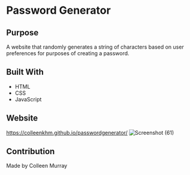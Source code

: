 # Password Generator

## Purpose
A website that randomly generates a string of characters based on user preferences for purposes of creating a password.

## Built With
* HTML
* CSS
* JavaScript

## Website
https://colleenkhm.github.io/passwordgenerator/
![Screenshot (61)](https://user-images.githubusercontent.com/96508556/155786271-744b28ba-06c5-483a-9896-729603174091.png)



## Contribution
Made by Colleen Murray
